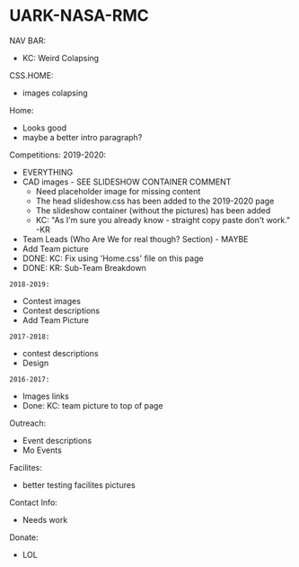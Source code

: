 # UARK-NASA-RMC
NAV BAR:
- KC: Weird Colapsing

CSS.HOME:
- images colapsing

Home:
- Looks good 
- maybe a better intro paragraph? 

Competitions:
   2019-2020:
   - EVERYTHING
   - CAD images - SEE SLIDESHOW CONTAINER COMMENT
      - Need placeholder image for missing content
      - The head slideshow.css has been added to the 2019-2020 page
      - The slideshow container (without the pictures) has been added
      - KC: "As I'm sure you already know - straight copy paste don't work." -KR
   - Team Leads (Who Are We for real though? Section) - MAYBE
   - Add Team picture
   - DONE: KC: Fix using 'Home.css' file on this page
   - DONE: KR: Sub-Team Breakdown 

    2018-2019:
   - Contest images
   - Contest descriptions
   - Add Team Picture

    2017-2018:
   - contest descriptions
   - Design

    2016-2017:
   - Images links
   - Done: KC: team picture to top of page

Outreach:
- Event descriptions
- Mo Events

Facilites:
- better testing facilites pictures

Contact Info:
- Needs work

Donate:
- LOL
